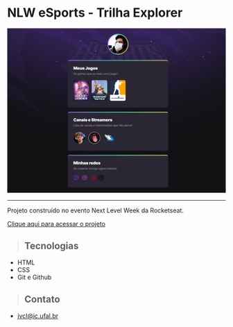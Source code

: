# NLW eSports - Trilha Explorer

![preview](./.github/preview.png)

<hr>

Projeto construído no evento Next Level Week da Rocketseat.

[Clique aqui para acessar o projeto](https://jvictor-7.github.io/nlw-esports-explorer/)

> ## Tecnologias

- HTML
- CSS
- Git e Github

> ## Contato

- jvcl@ic.ufal.br